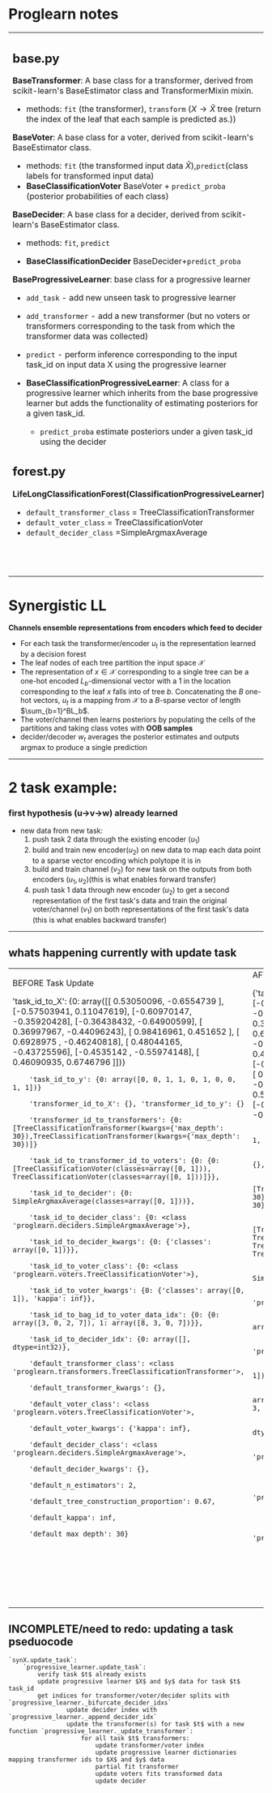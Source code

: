 # Proglearn notes
<table><tr><td valign="top" width="49%"> 

## **base.py** 
**BaseTransformer**: A base class for a transformer, derived from scikit-learn's BaseEstimator
class and TransformerMixin mixin.
- methods: `fit` (the transformer), `transform` ($X \to \tilde{X}$ tree (return the index of the leaf that each sample is predicted as.)) 

**BaseVoter**: A base class for a voter, derived from scikit-learn's BaseEstimator class.
- methods: `fit` (the transformed input data $\tilde{X}$),`predict`(class labels for transformed input data)
- **BaseClassificationVoter** BaseVoter + `predict_proba` (posterior probabilities of each class)

**BaseDecider**: A base class for a decider, derived from scikit-learn's BaseEstimator class.
- methods: `fit`, `predict`

- **BaseClassificationDecider** BaseDecider+`predict_proba`

**BaseProgressiveLearner**: base class for a progressive learner
- `add_task` - add new unseen task to progressive learner 
- `add_transformer` - add a new transformer (but no voters or transformers corresponding to the task from which the transformer data was collected)
- `predict` - perform inference corresponding to the input task_id on input data X using the progressive learner 

- **BaseClassificationProgressiveLearner**: A class for a progressive learner which inherits from the base progressive learner but adds the functionality of estimating posteriors for a given task_id.
    - `predict_proba` estimate posteriors under a given task_id using the decider

## **forest.py**
**LifeLongClassificationForest(ClassificationProgressiveLearner)**
- `default_transformer_class` = TreeClassificationTransformer
- `default_voter_class` = TreeClassificationVoter
- `default_decider_class` =SimpleArgmaxAverage

<!-- Column 2                               -->
</td><td valign="top" width="50%">

## **progressive_learner.py**
An internal class for progressive learner (either network of forest)

**attributes** (all of type dict ):
- `task_id_to_X` : 
	- key: task id for task where posteriors are to be estimated
	- value: input data matrix $X$ 
- `task_id_to_y`:
	- key: task id for task where posteriors are to be estimated 
	- value: output data matrix $y$ (class labels)
- `transformer_id_to_X` 
	- key: `transformer_id`
	- value: input data matrix $X$
- `transformer_id_to_y`
	- key: `transformer_id`
	- value: output data matrix $y$
- `transformer_id_to_transformers` 
	- key: `transformer_id`
	- value: transformer object

Voter related attributes
- `task_id_to_transformer_id_to_voters` 
	- outer key: `task_id`
	- inner key: `transformer_id`
	- value: voter object
- `task_id_to_bag_id_to_voter_data_idx`
	- outer key: `task_id`
    - inner key: `bag_id`
	- value: voter data indices 
- `task_id_to_voter_class`
	- key: `task_id`
	- value: voter class
- `task_id_to_voter_kwargs`
	- key: `task_id`
	- value: decider kwargs

Decider related attributes
- `task_id_to_decider`
	- key: `task_id`
	- value decider
	- maps deciders to a particular task
- `task_id_to_decider_class`
	- key: `task_id`
	- value: decider class
					
</td></tr></table>	

# Synergistic LL
**Channels ensemble representations from encoders which feed to decider**
- For each task the transformer/encoder $u_t$ is the representation learned by a  decision forest
- The leaf nodes of each tree partition the input space $\mathcal{X}$
- The representation of $x\in \mathcal{X}$ corresponding to a single tree can be a one-hot encoded $L_b$-dimensional vector with a 1 in the location corresponding to the leaf $x$ falls into of tree $b$. Concatenating the $B$ one-hot vectors, $u_t$ is a mapping from $\mathcal{X}$ to a $B$-sparse vector of length $\sum_{b=1}^BL_b$. 
- The voter/channel then learns posteriors by populating the cells of the partitions and taking class votes with **OOB samples**
- decider/decoder $w_t$ averages the posterior estimates and outputs argmax to produce a single prediction

-------
# 2 task example: 
### first hypothesis (u->v->w) already learned 
- new data from new task:
    1. push task 2 data through the existing encoder ($u_1$)
    2. build and train new encoder($u_2$) on new data to map each data point to a sparse vector encoding which polytope it is in 
    3. build and train channel ($v_2$) for new task on the outputs from both encoders ($u_1,u_2$)(this is what enables forward transfer)
    4. push task 1 data through new encoder ($u_2$) to get a second representation of the first task's data and train the original voter/channel ($v_1$) on both representations of the first task's data (this is what enables backward transfer)

    
-------------------------------------------------
## whats happening currently with update task
<table><tr><td valign="top" width="49%"> 

BEFORE Task Update 

'task_id_to_X': {0: array([[ 0.53050096, -0.6554739 ],
       [-0.57503941,  0.11047619],
       [-0.60970147, -0.35920428],
       [-0.36438432, -0.64900599],
       [ 0.36997967, -0.44096243],
       [ 0.98416961,  0.451652  ],
       [ 0.6928975 , -0.46240818],
       [ 0.48044165, -0.43725596],
       [-0.4535142 , -0.55974148],
       [ 0.46090935,  0.6746796 ]])}




       
        'task_id_to_y': {0: array([0, 0, 1, 1, 0, 1, 0, 0, 1, 1])}
        
        'transformer_id_to_X': {}, 'transformer_id_to_y': {}
        
        'transformer_id_to_transformers': {0: [TreeClassificationTransformer(kwargs={'max_depth': 30}),TreeClassificationTransformer(kwargs={'max_depth': 30})]}
        
        'task_id_to_transformer_id_to_voters': {0: {0: [TreeClassificationVoter(classes=array([0, 1])), TreeClassificationVoter(classes=array([0, 1]))]}}, 
        
        'task_id_to_decider': {0: SimpleArgmaxAverage(classes=array([0, 1]))},
        
        'task_id_to_decider_class': {0: <class 'proglearn.deciders.SimpleArgmaxAverage'>},
        
        'task_id_to_decider_kwargs': {0: {'classes': array([0, 1])}}, 
         
        'task_id_to_voter_class': {0: <class 'proglearn.voters.TreeClassificationVoter'>},
         
        'task_id_to_voter_kwargs': {0: {'classes': array([0, 1]), 'kappa': inf}},
          
        'task_id_to_bag_id_to_voter_data_idx': {0: {0: array([3, 0, 2, 7]), 1: array([8, 3, 0, 7])}},
           
        'task_id_to_decider_idx': {0: array([], dtype=int32)}, 
            
        'default_transformer_class': <class 'proglearn.transformers.TreeClassificationTransformer'>,
            
        'default_transformer_kwargs': {},

        'default_voter_class': <class 'proglearn.voters.TreeClassificationVoter'>,

        'default_voter_kwargs': {'kappa': inf},

        'default_decider_class': <class 'proglearn.deciders.SimpleArgmaxAverage'>,

        'default_decider_kwargs': {},

        'default_n_estimators': 2,

        'default_tree_construction_proportion': 0.67,

        'default_kappa': inf,

        'default_max_depth': 30}







</td><td valign="top" width="50%">
AFTER task update

{'task_id_to_X': {0: array([[ 0.53050096, -0.6554739 ],
       [-0.57503941,  0.11047619],
       [-0.60970147, -0.35920428],
       [-0.36438432, -0.64900599],
       [ 0.36997967, -0.44096243],
       [ 0.98416961,  0.451652  ],
       [ 0.6928975 , -0.46240818],
       [ 0.48044165, -0.43725596],
       [-0.4535142 , -0.55974148],
       [ 0.46090935,  0.6746796 ],
       [ 0.24545313, -0.72527366],
       [-0.10413911,  0.82002139],
       [ 0.1960006 ,  0.68781848],
       [ 0.62974451, -0.72010911],
       [ 0.4065345 , -0.30632441],
       [ 0.75606139, -0.5502452 ],
       [ 0.54629393,  0.90304505],
       [ 0.28651701, -0.72556064],
       [-0.58336142, -0.54671086],
       [ 0.84976384, -0.70872052]])}
       
        'task_id_to_y': {0: array([0, 0, 1, 1, 0, 1, 0, 0, 1, 1, 0, 0, 1, 0, 0, 0, 1, 0, 1, 0])},
        
        'transformer_id_to_X': {}, 'transformer_id_to_y': {},
          
        'transformer_id_to_transformers': {0: [TreeClassificationTransformer(kwargs={'max_depth': 30}), TreeClassificationTransformer(kwargs={'max_depth': 30})]},

        'task_id_to_transformer_id_to_voters': {0: {0: [TreeClassificationVoter(classes=array([0, 1])), TreeClassificationVoter(classes=array([0, 1])), TreeClassificationVoter(classes=array([0, 1])), TreeClassificationVoter(classes=array([0, 1]))]}},
        
        'task_id_to_decider': {0: SimpleArgmaxAverage(classes=array([0, 1]))},
        
        'task_id_to_decider_class': {0: <class 'proglearn.deciders.SimpleArgmaxAverage'>},
        
        'task_id_to_decider_kwargs': {0: {'classes': array([0, 1])}},
        
        'task_id_to_voter_class': {0: <class 'proglearn.voters.TreeClassificationVoter'>},
        
        'task_id_to_voter_kwargs': {0: {'classes': array([0, 1]), 'kappa': inf}}, 
         
        'task_id_to_bag_id_to_voter_data_idx': {0: {0: array([3, 0, 2, 7, 5, 1, 9, 2]), 1: array([8, 3, 0, 7, 3, 5, 6, 9])}}, 
         
        'task_id_to_decider_idx': {0: array([], dtype=int32)},
         
        'default_transformer_class': <class 'proglearn.transformers.TreeClassificationTransformer'>,
        
        'default_transformer_kwargs': {},
        
        'default_voter_class': <class 'proglearn.voters.TreeClassificationVoter'>,
        
        'default_voter_kwargs': {'kappa': inf},
        
        'default_decider_class': <class 'proglearn.deciders.SimpleArgmaxAverage'>, 
        
        'default_decider_kwargs': {},
        
        'default_n_estimators': 2,
        'default_tree_construction_proportion': 0.67,
        'default_kappa': inf,
        'default_max_depth': 30}



</td></tr></table>	

















##  INCOMPLETE/need to redo: updating a task pseduocode
```
`synX.update_task`:
    `progressive_learner.update_task`:
	    verify task $t$ already exists 
		update progressive learner $X$ and $y$ data for task $t$ task_id
		get indices for transformer/voter/decider splits with `progressive_learner._bifurcate_decider_idxs`
				update decider index with `progressive_learner._append_decider_idx`
				update the transformer(s) for task $t$ with a new function `progressive_learner._update_transformer`:
					for all task $t$ transformers:
						update transformer/voter index 
						update progressive learner dictionaries mapping transformer ids to $X$ and $y$ data
						partial fit transformer
						update voters fits transformed data 
						update decider
					
```

